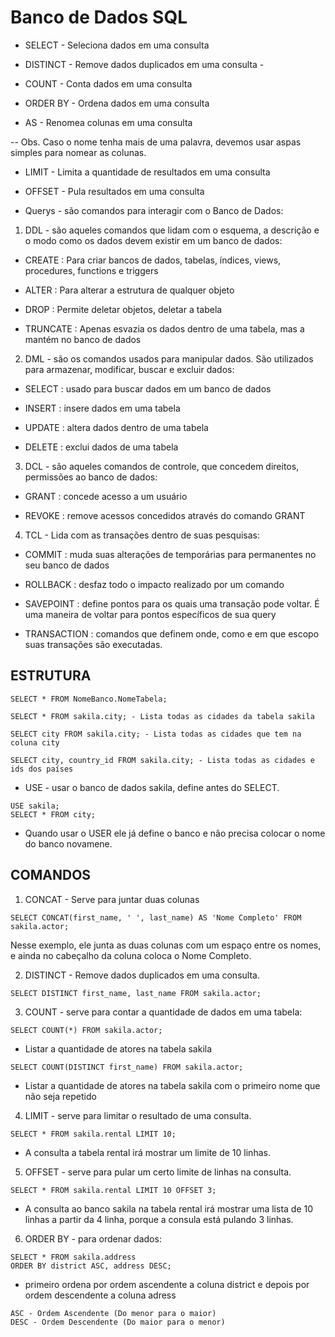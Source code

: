 # Banco de Dados SQL 

- SELECT - Seleciona dados em uma consulta

- DISTINCT - Remove dados duplicados em uma consulta - 

- COUNT - Conta dados em uma consulta

- ORDER BY - Ordena dados em uma consulta

- AS - Renomea colunas em uma consulta

-- Obs. Caso o nome tenha mais de uma palavra, devemos usar aspas simples para nomear as colunas.

- LIMIT - Limita a quantidade de resultados em uma consulta

- OFFSET - Pula resultados em uma consulta

- Querys - são comandos para interagir com o Banco de Dados:

1. DDL - são aqueles comandos que lidam com o esquema, a descrição e o modo como os dados devem existir em um banco de dados:

- CREATE : Para criar bancos de dados, tabelas, índices, views, procedures, functions e triggers

- ALTER : Para alterar a estrutura de qualquer objeto

- DROP : Permite deletar objetos, deletar a tabela

- TRUNCATE : Apenas esvazia os dados dentro de uma tabela, mas a mantém no banco de dados

2. DML - são os comandos usados para manipular dados. São utilizados para armazenar, modificar, buscar e excluir dados:

- SELECT : usado para buscar dados em um banco de dados

- INSERT : insere dados em uma tabela

- UPDATE : altera dados dentro de uma tabela

- DELETE : exclui dados de uma tabela

3. DCL - são aqueles comandos de controle, que concedem direitos, permissões ao banco de dados:

- GRANT : concede acesso a um usuário

- REVOKE : remove acessos concedidos através do comando GRANT

4. TCL - Lida com as transações dentro de suas pesquisas:

- COMMIT : muda suas alterações de temporárias para permanentes no seu banco de dados

- ROLLBACK : desfaz todo o impacto realizado por um comando

- SAVEPOINT : define pontos para os quais uma transação pode voltar. É uma maneira de voltar para pontos específicos de sua query

- TRANSACTION : comandos que definem onde, como e em que escopo suas transações são executadas.

## ESTRUTURA 

`SELECT * FROM NomeBanco.NomeTabela;`

`SELECT * FROM sakila.city; - Lista todas as cidades da tabela sakila`

`SELECT city FROM sakila.city; - Lista todas as cidades que tem na coluna city`

`SELECT city, country_id FROM sakila.city; - Lista todas as cidades e ids dos países`

- USE - usar o banco de dados sakila, define antes do SELECT.
  
```
USE sakila; 
SELECT * FROM city; 
```

- Quando usar o USER ele já define o banco e não precisa colocar o nome do banco novamene.

## COMANDOS

1. CONCAT - Serve para juntar duas colunas

`SELECT CONCAT(first_name, ' ', last_name) AS 'Nome Completo' FROM sakila.actor;`

Nesse exemplo, ele junta as duas colunas com um espaço entre os nomes, e ainda no cabeçalho da coluna coloca o Nome Completo.

2. DISTINCT - Remove dados duplicados em uma consulta.

`SELECT DISTINCT first_name, last_name FROM sakila.actor;`

3. COUNT - serve para contar a quantidade de dados em uma tabela:

`SELECT COUNT(*) FROM sakila.actor;` 

- Listar a quantidade de atores na tabela sakila

`SELECT COUNT(DISTINCT first_name) FROM sakila.actor;`
 
 - Listar a quantidade de atores na tabela sakila com o primeiro nome que não seja repetido
 
 4. LIMIT - serve para limitar o resultado de uma consulta.

`SELECT * FROM sakila.rental LIMIT 10;`

- A consulta a tabela rental irá mostrar um limite de 10 linhas.

5. OFFSET - serve para pular um certo limite de linhas na consulta.

`SELECT * FROM sakila.rental LIMIT 10 OFFSET 3;`

- A consulta ao banco sakila na tabela rental irá mostrar uma lista de 10 linhas a partir da 4 linha, porque a consula está pulando 3 linhas.

6. ORDER BY  - para ordenar dados:
   
```
SELECT * FROM sakila.address
ORDER BY district ASC, address DESC;
```
- primeiro ordena por ordem ascendente a coluna district e depois por ordem descendente a coluna adress 
  
```
ASC - Ordem Ascendente (Do menor para o maior)
DESC - Ordem Descendente (Do maior para o menor)
```







